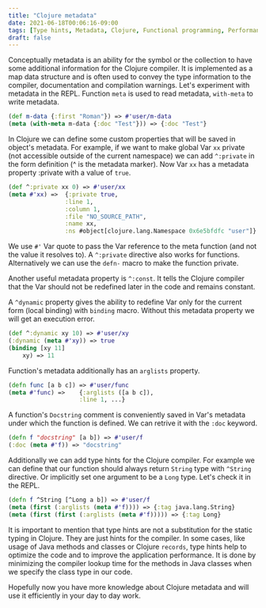 ```yaml
---
title: "Clojure metadata"
date: 2021-06-18T00:06:16-09:00
tags: [Type hints, Metadata, Clojure, Functional programming, Performance]
draft: false
---
```

Conceptually metadata is an ability for the symbol or the collection to have some additional information for the Clojure compiler. It is implemented as a map data structure and is often used to convey the type information to the compiler, documentation and compilation warnings.
Let's experiment with metadata in the REPL. Function `meta` is used to read metadata, `with-meta` to write metadata.
```clojure
(def m-data {:first "Roman"}) => #'user/m-data
(meta (with-meta m-data {:doc "Test"})) => {:doc "Test"}
```

In Clojure we can define some custom properties that will be saved in object's metadata. For example, if we want to make global Var `xx` private (not accessible outside of the current namespace) we can add `^:private` in the form definition (^ is the metadata marker). Now Var `xx` has a metadata property :private with a value of `true`.
```clojure
(def ^:private xx 0) => #'user/xx
(meta #'xx) => 	{:private true,
				:line 1, 
				:column 1, 
				:file "NO_SOURCE_PATH", 
				:name xx, 
				:ns #object[clojure.lang.Namespace 0x6e5bfdfc "user"]}
```
We use `#'` Var quote to pass the Var reference to the meta function (and not the value it resolves to).
A `^:private` directive also works for functions. Alternatively we can use the `defn-` macro to make the function private.

Another useful metadata property is `^:const`. It tells the Clojure compiler that the Var should not be redefined later in the code and remains constant.

A `^dynamic` property gives the ability to redefine Var only for the current form (local binding) with `binding` macro. Without this metadata property we will get an execution error.
```clojure
(def ^:dynamic xy 10) => #'user/xy
(:dynamic (meta #'xy)) => true
(binding [xy 11]
	xy) => 11
```

Function's metadata additionally has an `arglists` property.
```clojure
(defn func [a b c]) => #'user/func
(meta #'func) => 	{:arglists ([a b c]), 
					:line 1, ...}
```

A function's `Docstring` comment is conveniently saved in Var's metadata under which the function is defined. We can retrive it with the `:doc` keyword.
```clojure
(defn f "docstring" [a b]) => #'user/f
(:doc (meta #'f)) => "docstring"
```

Additionally we can add type hints for the Clojure compiler.
For example we can define that our function should always return `String` type with `^String` directive. Or implicitly set one argument to be a `Long` type. Let's check it in the REPL.
```clojure
(defn f ^String [^Long a b]) => #'user/f
(meta (first (:arglists (meta #'f)))) => {:tag java.lang.String}
(meta (first (first (:arglists (meta #'f))))) => {:tag Long}
```

It is important to mention that type hints are not a substitution for the static typing in Clojure. They are just hints for the compiler. In some cases, like usage of Java methods and classes or Clojure `records`, type hints help to optimize the code and to improve the application performance. It is done by minimizing the compiler lookup time for the methods in Java classes when we specify the class type in our code.

Hopefully now you have more knowledge about Clojure metadata and will use it efficiently in your day to day work.